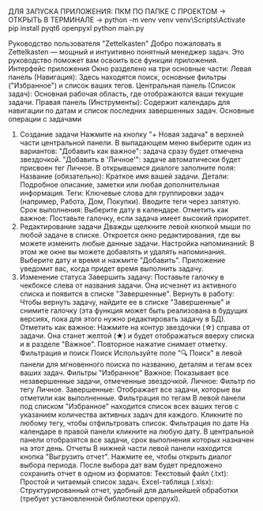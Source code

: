ДЛЯ ЗАПУСКА ПРИЛОЖЕНИЯ:
ПКМ ПО ПАПКЕ С ПРОЕКТОМ -> ОТКРЫТЬ В ТЕРМИНАЛЕ ->
python -m venv venv
venv\Scripts\Activate
pip install pyqt6 openpyxl
python main.py

Руководство пользователя "Zettelkasten"
Добро пожаловать в Zettelkasten — мощный и интуитивно понятный менеджер задач. Это руководство поможет вам освоить все функции приложения.
Интерфейс приложения
Окно разделено на три основные части:
Левая панель (Навигация): Здесь находятся поиск, основные фильтры ("Избранное") и список ваших тегов.
Центральная панель (Список задач): Основная рабочая область, где отображаются ваши текущие задачи.
Правая панель (Инструменты): Содержит календарь для навигации по датам и список последних завершенных задач.
Основные операции с задачами
1. Создание задачи
Нажмите на кнопку "+ Новая задача" в верхней части центральной панели.
В выпадающем меню выберите один из вариантов:
"Добавить как важное": задача сразу будет отмечена звездочкой.
"Добавить в 'Личное'": задаче автоматически будет присвоен тег Личное.
В открывшемся диалоге заполните поля:
Название (обязательно): Краткое имя вашей задачи.
Детали: Подробное описание, заметки или любая дополнительная информация.
Теги: Ключевые слова для группировки задач (например, Работа, Дом, Покупки). Вводите теги через запятую.
Срок выполнения: Выберите дату в календаре.
Отметить как важное: Поставьте галочку, если задача имеет высокий приоритет.
2. Редактирование задачи
Дважды щелкните левой кнопкой мыши по любой задаче в списке.
Откроется окно редактирования, где вы можете изменить любые данные задачи.
Настройка напоминаний: В этом же окне вы можете добавлять и удалять напоминания. Выберите дату и время и нажмите "Добавить". Приложение уведомит вас, когда придет время выполнить задачу.
3. Изменение статуса
Завершить задачу: Поставьте галочку в чекбоксе слева от названия задачи. Она исчезнет из активного списка и появится в списке "Завершенные".
Вернуть в работу: Чтобы вернуть задачу, найдите ее в списке "Завершенные" и снимите галочку (эта функция может быть реализована в будущих версиях, пока для этого нужно редактировать задачу в БД).
Отметить как важное: Нажмите на контур звездочки (☆) справа от задачи. Она станет желтой (★) и будет отображаться вверху списка и в разделе "Важное". Повторное нажатие снимает отметку.
Фильтрация и поиск
Поиск
Используйте поле "🔍 Поиск" в левой панели для мгновенного поиска по названию, деталям и тегам всех ваших задач.
Фильтры "Избранное"
Важное: Показывает все незавершенные задачи, отмеченные звездочкой.
Личное: Фильтр по тегу Личное.
Завершенные: Отображает все задачи, которые вы отметили как выполненные.
Фильтрация по тегам
В левой панели под списком "Избранное" находится список всех ваших тегов с указанием количества активных задач для каждого. Кликните по любому тегу, чтобы отфильтровать список.
Фильтрация по дате
На календаре в правой панели кликните на любую дату. В центральной панели отобразятся все задачи, срок выполнения которых назначен на этот день.
Отчеты
В нижней части левой панели находится кнопка "Выгрузить отчет".
Нажмите ее, чтобы открыть диалог выбора периода.
После выбора дат вам будет предложено сохранить отчет в одном из форматов:
Текстовый файл (.txt): Простой и читаемый список задач.
Excel-таблица (.xlsx): Структурированный отчет, удобный для дальнейшей обработки (требует установленной библиотеки openpyxl).
